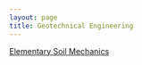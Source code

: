 ```yaml
---
layout: page
title: Geotechnical Engineering
---
```




[Elementary Soil Mechanics](https://www.youtube.com/watch?v=_arD9SDTK74&list=PLzBZ3hmMnx1KUOu8ZQItF7J2Stdo0tjhG")
